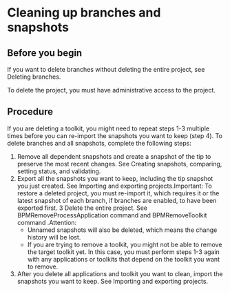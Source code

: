 # Cleaning up branches and snapshots

## Before you begin

If you want to delete branches without deleting the entire project, see Deleting branches.

To delete the project, you must have administrative access to the project.

## Procedure

If you are deleting a toolkit, you might need to repeat steps 1-3 multiple times before
you can re-import the snapshots you want to keep (step 4). To delete branches and all snapshots,
complete the following steps:

1. Remove all dependent snapshots and create a snapshot of the tip to preserve the most recent
changes.
See Creating snapshots, comparing, setting status, and validating.
2. Export all the snapshots you want to keep, including the tip snapshot you just created.
See Importing and exporting projects.Important: To restore a
deleted project, you must re-import it, which requires it or the latest snapshot of each branch, if
branches are enabled, to have been exported first.
3 Delete the entire project. See BPMRemoveProcessApplication command and BPMRemoveToolkit command .Attention:
    - Unnamed snapshots will also be deleted, which means the change history will be lost.
    - If you are trying to remove a toolkit, you might not be able to remove the target toolkit yet.
In this case, you must perform steps 1-3 again with any applications or toolkits that depend on the
toolkit you want to remove.
4. After you delete all applications and toolkit you want to clean, import the snapshots you want
to keep.
See Importing and exporting projects.